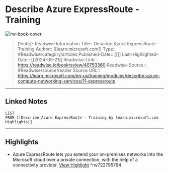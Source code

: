 # Describe Azure ExpressRoute - Training

![rw-book-cover](https://readwise-assets.s3.amazonaws.com/media/uploaded_book_covers/profile_174804/open-graph-image_hOVQ3k7.png)
<br>
>[!note]- Readwise Information
>Title:: Describe Azure ExpressRoute - Training
>Author:: [[learn.microsoft.com]]
>Type:: #Readwise/category/articles
>Published-Date:: [[]]
>Last-Highlighted-Date:: [[2024-05-21]]
>Readwise-Link:: https://readwise.io/bookreview/40753360
>Readwise-Source:: #Readwise/source/reader
>Source URL:: https://learn.microsoft.com/en-us/training/modules/describe-azure-compute-networking-services/11-expressroute
--- 

## Linked Notes
```dataview
LIST
FROM [[Describe Azure ExpressRoute - Training by learn.microsoft.com Highlights]]
```

---

## Highlights
- Azure ExpressRoute lets you extend your on-premises networks into the Microsoft cloud over a private connection, with the help of a connectivity provider. [View Highlight](https://readwise.io/open/722795764) ^rw722795764
